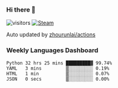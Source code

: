 ### Hi there 👋

![visitors](https://visitor-badge.glitch.me/badge?page_id=zhourunlai)
[![Steam](https://img.shields.io/badge/dynamic/json?label=Steam&query=%24.data.totalSubs&url=https%3A%2F%2Fapi.spencerwoo.com%2Fsubstats%2F%3Fsource%3DsteamGames%26queryKey%3D76561198285156854&suffix=%20Games&logo=steam&labelColor=134375&color=0b1a37&longCache=true)](http://steamcommunity.com/profiles/76561198285156854)

Auto updated by <a href="https://github.com/zhourunlai/zhourunlai/actions" target="_blank">zhourunlai/actions</a>

### Weekly Languages Dashboard

<!--PART:wakatime-->
```text
Python 32 hrs 25 mins █████████▓ 99.74%
YAML   3 mins         ▒░░░░░░░░░ 0.19%
HTML   1 min          ▒░░░░░░░░░ 0.07%
JSON   0 secs         ▒░░░░░░░░░ 0.00%
```
<!--PART:wakatime-->
